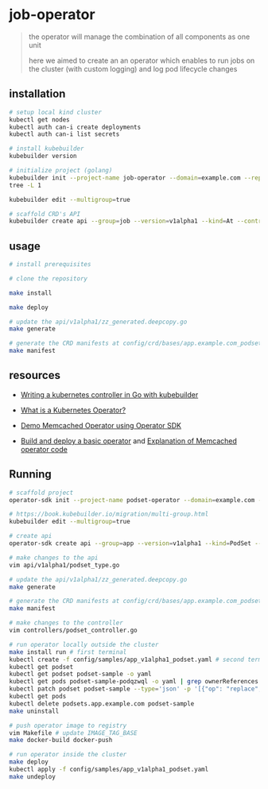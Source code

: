 # job-operator

> the operator will manage the combination of all components as one unit
>
> here we aimed to create an an operator which enables to run jobs on the cluster (with custom logging) and log pod lifecycle changes

## installation

```sh
# setup local kind cluster
kubectl get nodes
kubectl auth can-i create deployments
kubectl auth can-i list secrets

# install kubebuilder
kubebuilder version

# initialize project (golang)
kubebuilder init --project-name job-operator --domain=example.com --repo=github.com/mohammadne/job-operator
tree -L 1

kubebuilder edit --multigroup=true

# scaffold CRD's API
kubebuilder create api --group=job --version=v1alpha1 --kind=At --controller --resource
```

## usage

```bash
# install prerequisites

# clone the repository

make install

make deploy

# update the api/v1alpha1/zz_generated.deepcopy.go
make generate

# generate the CRD manifests at config/crd/bases/app.example.com_podsets.yaml
make manifest
```

## resources

- [Writing a kubernetes controller in Go with kubebuilder](https://dev.to/ishankhare07/writing-a-simple-kubernetes-controller-in-go-with-kubebuilder-ib8)

- [What is a Kubernetes Operator?](https://sdk.operatorframework.io/docs/building-operators/golang/tutorial/)

- [Demo Memcached Operator using Operator SDK](https://www.youtube.com/watch?v=9QR3sRp-6Xk&ab_channel=AustinMacdonald)

- [Build and deploy a basic operator](https://developer.ibm.com/learningpaths/kubernetes-operators/develop-deploy-simple-operator/create-operator/) and [Explanation of Memcached operator code](https://developer.ibm.com/learningpaths/kubernetes-operators/develop-deploy-simple-operator/deep-dive-memcached-operator-code/)


## Running

``` bash
# scaffold project
operator-sdk init --project-name podset-operator --domain=example.com --repo=github.com/mohammadne/sandbox/podset-operator

# https://book.kubebuilder.io/migration/multi-group.html
kubebuilder edit --multigroup=true

# create api
operator-sdk create api --group=app --version=v1alpha1 --kind=PodSet --controller --resource

# make changes to the api
vim api/v1alpha1/podset_type.go

# update the api/v1alpha1/zz_generated.deepcopy.go
make generate

# generate the CRD manifests at config/crd/bases/app.example.com_podsets.yaml
make manifest

# make changes to the controller
vim controllers/podset_controller.go

# run operator locally outside the cluster
make install run # first terminal
kubectl create -f config/samples/app_v1alpha1_podset.yaml # second terminal
kubectl get podset
kubectl get podset podset-sample -o yaml
kubectl get pods podset-sample-podqzwql -o yaml | grep ownerReferences -A5
kubectl patch podset podset-sample --type='json' -p '[{"op": "replace", "path": "/spec/replicas", "value": 5}]'
kubectl get pods
kubectl delete podsets.app.example.com podset-sample
make uninstall

# push operator image to registry
vim Makefile # update IMAGE_TAG_BASE
make docker-build docker-push

# run operator inside the cluster
make deploy
kubectl apply -f config/samples/app_v1alpha1_podset.yaml
make undeploy
```
